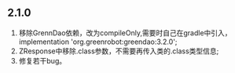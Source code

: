 ## 2.1.0
1. 移除GrennDao依赖，改为compileOnly,需要时自己在gradle中引入， implementation 'org.greenrobot:greendao:3.2.0';
2. ZResponse中移除.class参数，不需要再传入类的.class类型信息;
3. 修复若干bug。
